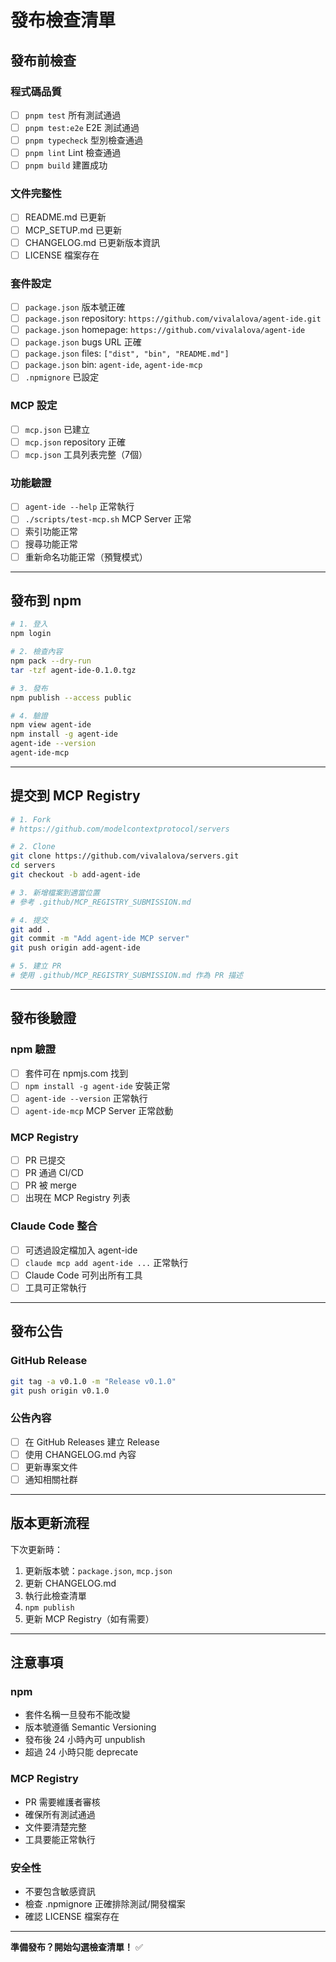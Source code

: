 # 發布檢查清單

## 發布前檢查

### 程式碼品質
- [ ] `pnpm test` 所有測試通過
- [ ] `pnpm test:e2e` E2E 測試通過
- [ ] `pnpm typecheck` 型別檢查通過
- [ ] `pnpm lint` Lint 檢查通過
- [ ] `pnpm build` 建置成功

### 文件完整性
- [ ] README.md 已更新
- [ ] MCP_SETUP.md 已更新
- [ ] CHANGELOG.md 已更新版本資訊
- [ ] LICENSE 檔案存在

### 套件設定
- [ ] `package.json` 版本號正確
- [ ] `package.json` repository: `https://github.com/vivalalova/agent-ide.git`
- [ ] `package.json` homepage: `https://github.com/vivalalova/agent-ide`
- [ ] `package.json` bugs URL 正確
- [ ] `package.json` files: `["dist", "bin", "README.md"]`
- [ ] `package.json` bin: `agent-ide`, `agent-ide-mcp`
- [ ] `.npmignore` 已設定

### MCP 設定
- [ ] `mcp.json` 已建立
- [ ] `mcp.json` repository 正確
- [ ] `mcp.json` 工具列表完整（7個）

### 功能驗證
- [ ] `agent-ide --help` 正常執行
- [ ] `./scripts/test-mcp.sh` MCP Server 正常
- [ ] 索引功能正常
- [ ] 搜尋功能正常
- [ ] 重新命名功能正常（預覽模式）

---

## 發布到 npm

```bash
# 1. 登入
npm login

# 2. 檢查內容
npm pack --dry-run
tar -tzf agent-ide-0.1.0.tgz

# 3. 發布
npm publish --access public

# 4. 驗證
npm view agent-ide
npm install -g agent-ide
agent-ide --version
agent-ide-mcp
```

---

## 提交到 MCP Registry

```bash
# 1. Fork
# https://github.com/modelcontextprotocol/servers

# 2. Clone
git clone https://github.com/vivalalova/servers.git
cd servers
git checkout -b add-agent-ide

# 3. 新增檔案到適當位置
# 參考 .github/MCP_REGISTRY_SUBMISSION.md

# 4. 提交
git add .
git commit -m "Add agent-ide MCP server"
git push origin add-agent-ide

# 5. 建立 PR
# 使用 .github/MCP_REGISTRY_SUBMISSION.md 作為 PR 描述
```

---

## 發布後驗證

### npm 驗證
- [ ] 套件可在 npmjs.com 找到
- [ ] `npm install -g agent-ide` 安裝正常
- [ ] `agent-ide --version` 正常執行
- [ ] `agent-ide-mcp` MCP Server 正常啟動

### MCP Registry
- [ ] PR 已提交
- [ ] PR 通過 CI/CD
- [ ] PR 被 merge
- [ ] 出現在 MCP Registry 列表

### Claude Code 整合
- [ ] 可透過設定檔加入 agent-ide
- [ ] `claude mcp add agent-ide ...` 正常執行
- [ ] Claude Code 可列出所有工具
- [ ] 工具可正常執行

---

## 發布公告

### GitHub Release
```bash
git tag -a v0.1.0 -m "Release v0.1.0"
git push origin v0.1.0
```

### 公告內容
- [ ] 在 GitHub Releases 建立 Release
- [ ] 使用 CHANGELOG.md 內容
- [ ] 更新專案文件
- [ ] 通知相關社群

---

## 版本更新流程

下次更新時：
1. 更新版本號：`package.json`, `mcp.json`
2. 更新 CHANGELOG.md
3. 執行此檢查清單
4. `npm publish`
5. 更新 MCP Registry（如有需要）

---

## 注意事項

### npm
- 套件名稱一旦發布不能改變
- 版本號遵循 Semantic Versioning
- 發布後 24 小時內可 unpublish
- 超過 24 小時只能 deprecate

### MCP Registry
- PR 需要維護者審核
- 確保所有測試通過
- 文件要清楚完整
- 工具要能正常執行

### 安全性
- 不要包含敏感資訊
- 檢查 .npmignore 正確排除測試/開發檔案
- 確認 LICENSE 檔案存在

---

**準備發布？開始勾選檢查清單！** ✅
